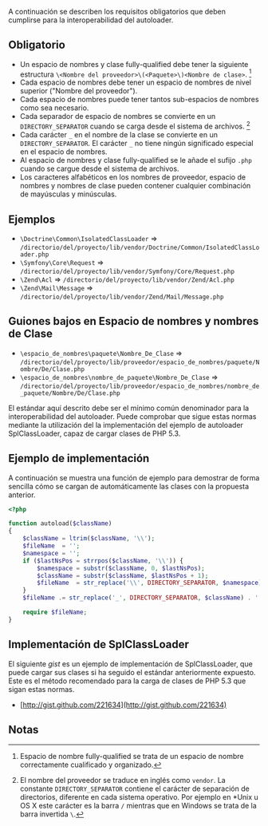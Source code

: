 A continuación se describen los requisitos obligatorios que deben
cumplirse para la interoperabilidad del autoloader.

Obligatorio
-----------

* Un espacio de nombres y clase fully-qualified debe tener la siguiente estructura `\<Nombre del proveedor>\(<Paquete>\)<Nombre de clase>`. [^1]
* Cada espacio de nombres debe tener un espacio de nombres de nivel superior ("Nombre del proveedor").
* Cada espacio de nombres puede tener tantos sub-espacios de nombres como sea necesario.
* Cada separador de espacio de nombres se convierte en un `DIRECTORY_SEPARATOR` cuando se carga desde el sistema de archivos. [^2]
* Cada carácter `_` en el nombre de la clase se convierte en un `DIRECTORY_SEPARATOR`. El carácter `_` no tiene ningún significado especial en el espacio de nombres.
* Al espacio de nombres y clase fully-qualified se le añade el sufijo `.php` cuando se cargue desde el sistema de archivos.
* Los caracteres alfabéticos en los nombres de proveedor, espacio de nombres y nombres de clase pueden contener cualquier combinación de mayúsculas y minúsculas.

Ejemplos
----------

* `\Doctrine\Common\IsolatedClassLoader` => `/directorio/del/proyecto/lib/vendor/Doctrine/Common/IsolatedClassLoader.php`
* `\Symfony\Core\Request` => `/directorio/del/proyecto/lib/vendor/Symfony/Core/Request.php`
* `\Zend\Acl` => `/directorio/del/proyecto/lib/vendor/Zend/Acl.php`
* `\Zend\Mail\Message` => `/directorio/del/proyecto/lib/vendor/Zend/Mail/Message.php`

Guiones bajos en Espacio de nombres y nombres de Clase
--------------------------------------------------------

* `\espacio_de_nombres\paquete\Nombre_De_Clase` => `/directorio/del/proyecto/lib/proveedor/espacio_de_nombres/paquete/Nombre/De/Clase.php`
* `\espacio_de_nombres\nombre_de_paquete\Nombre_De_Clase` => `/directorio/del/proyecto/lib/proveedor/espacio_de_nombres/nombre_de_paquete/Nombre/De/Clase.php`

El estándar aquí descrito debe ser el mínimo común denominador para la interoperabilidad
del autoloader. Puede comprobar que sigue estas normas mediante la utilización del la
implementación del ejemplo de autoloader SplClassLoader, capaz de cargar clases de PHP 5.3.

Ejemplo de implementación
----------------------------

A continuación se muestra una función de ejemplo para demostrar de forma sencilla cómo
se cargan de automáticamente las clases con la propuesta anterior.

```php
<?php

function autoload($className)
{
    $className = ltrim($className, '\\');
    $fileName  = '';
    $namespace = '';
    if ($lastNsPos = strrpos($className, '\\')) {
        $namespace = substr($className, 0, $lastNsPos);
        $className = substr($className, $lastNsPos + 1);
        $fileName  = str_replace('\\', DIRECTORY_SEPARATOR, $namespace) . DIRECTORY_SEPARATOR;
    }
    $fileName .= str_replace('_', DIRECTORY_SEPARATOR, $className) . '.php';

    require $fileName;
}
```

Implementación de SplClassLoader
------------------------------------

El siguiente *gist* es un ejemplo de implementación de SplClassLoader, 
que puede cargar sus clases si ha seguido el estándar anteriormente
expuesto. Este es el método recomendado para la carga de clases de 
PHP 5.3 que sigan estas normas.

* [http://gist.github.com/221634](http://gist.github.com/221634)

Notas
------

[^1]: Espacio de nombre fully-qualified se trata de un espacio de nombre correctamente cualificado y organizado.

[^2]: El nombre del proveedor se traduce en inglés como `vendor`. La constante
`DIRECTORY_SEPARATOR` contiene el carácter de separación de directorios, diferente
en cada sistema operativo. Por ejemplo en *Unix u OS X este carácter es la barra `/`
mientras que en Windows se trata de la barra invertida `\`.
